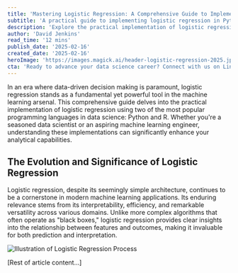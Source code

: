 ```yaml
---
title: 'Mastering Logistic Regression: A Comprehensive Guide to Implementation in Python and R'
subtitle: 'A practical guide to implementing logistic regression in Python and R for data science'
description: 'Explore the practical implementation of logistic regression in Python and R, from basic concepts to advanced techniques. Learn how to leverage this powerful statistical method for classification problems, with real-world applications in finance, healthcare, and marketing.'
author: 'David Jenkins'
read_time: '12 mins'
publish_date: '2025-02-16'
created_date: '2025-02-16'
heroImage: 'https://images.magick.ai/header-logistic-regression-2025.jpg'
cta: 'Ready to advance your data science career? Connect with us on LinkedIn at MagickAI to join a thriving community of data professionals sharing insights and best practices in machine learning and statistical analysis.'
---
```


In an era where data-driven decision making is paramount, logistic regression stands as a fundamental yet powerful tool in the machine learning arsenal. This comprehensive guide delves into the practical implementation of logistic regression using two of the most popular programming languages in data science: Python and R. Whether you're a seasoned data scientist or an aspiring machine learning engineer, understanding these implementations can significantly enhance your analytical capabilities.

## The Evolution and Significance of Logistic Regression

Logistic regression, despite its seemingly simple architecture, continues to be a cornerstone in modern machine learning applications. Its enduring relevance stems from its interpretability, efficiency, and remarkable versatility across various domains. Unlike more complex algorithms that often operate as "black boxes," logistic regression provides clear insights into the relationship between features and outcomes, making it invaluable for both prediction and interpretation.

![Illustration of Logistic Regression Process](https://i.magick.ai/PIXE/1738406181100_magick_img.webp)

[Rest of article content...]